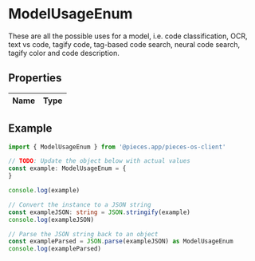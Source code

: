 
# ModelUsageEnum

These are all the possible uses for a model, i.e. code classification, OCR, text vs code,  tagify code, tag-based code search, neural code search, tagify color and code description.

## Properties

Name | Type
------------ | -------------

## Example

```typescript
import { ModelUsageEnum } from '@pieces.app/pieces-os-client'

// TODO: Update the object below with actual values
const example: ModelUsageEnum = {
}

console.log(example)

// Convert the instance to a JSON string
const exampleJSON: string = JSON.stringify(example)
console.log(exampleJSON)

// Parse the JSON string back to an object
const exampleParsed = JSON.parse(exampleJSON) as ModelUsageEnum
console.log(exampleParsed)
```


